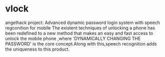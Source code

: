 vlock
=====

angelhack project: Advanced dynamic password login system with speech regconition for mobile
The existent techniques of unlocking a phone has been redefined to a new method that makes an easy and fast access to unlock the mobile phone ,where 'DYNAMICALLY CHANGING THE PASSWORD' is the core concept.Along with this,speech recognition adds the uniqueness to this product.
